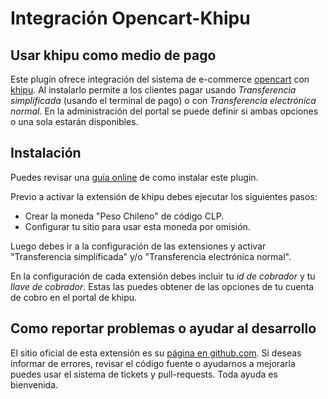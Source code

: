 # Integración Opencart-Khipu

## Usar khipu como medio de pago

Este plugin ofrece integración del sistema de e-commerce [opencart](http://www.opencart.com/) con [khipu](https://khipu.com). 
Al instalarlo permite a los clientes pagar usando *Transferencia simplificada* (usando el terminal de pago) o con *Transferencia electrónica normal*.
En la administración del portal se puede definir si ambas opciones o una sola estarán disponibles.

## Instalación

Puedes revisar una [guía online](https://khipu.com/page/opencart) de como instalar este plugin.

Previo a activar la extensión de khipu debes ejecutar los siguientes pasos:

- Crear la moneda "Peso Chileno" de código CLP.
- Configurar tu sitio para usar esta moneda por omisión.

Luego debes ir a la configuración de las extensiones y activar "Transferencia simplificada" y/o "Transferencia electrónica normal". 

En la configuración de cada extensión debes incluir tu *id de cobrador* y tu *llave de cobrador*. Estas las puedes obtener de
las opciones de tu cuenta de cobro en el portal de khipu.

## Como reportar problemas o ayudar al desarrollo

El sitio oficial de esta extensión es su [página en github.com](https://github.com/khipu/opencart-khipu). Si deseas 
informar de errores, revisar el código fuente o ayudarnos a mejorarla puedes usar el sistema de tickets y pull-requests. Toda ayuda es bienvenida.

